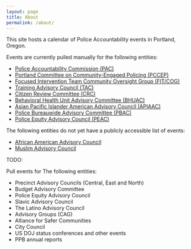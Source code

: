 ```yaml
---
layout: page
title: About
permalink: /about/
---
```


This site hosts a calendar of Police Accountability events in Portland, Oregon.

Events are currently pulled manually for the following entities:

* [Police Accountability Commission (PAC)](https://www.portland.gov/police-accountability/events)
* [Portland Committee on Community-Engaged Policing (PCCEP)](https://www.portland.gov/pccep/events)
* [Focused Intervention Team Community Oversight Group (FIT/COG)](https://www.portland.gov/fitcog/events)
* [Training Advisory Council (TAC)](https://www.portland.gov/police/tac/events)
* [Citizen Review Committee (CRC)](https://www.portland.gov/ipr/crc/events)
* [Behavioral Health Unit Advisory Committee (BHUAC)](https://www.portland.gov/police/bhu-advisory/events)
* [Asian Pacific Islander American Advisory Council (APIAAC)](https://www.portland.gov/police/apiaac/events)
* [Police Bureauwide Advisory Committee (PBAC)](https://www.portland.gov/police/pbac/events)
* [Police Equity Advisory Council (PEAC)](https://www.portland.gov/police/police-equity-advisory-council/events)

The following entities do not yet have a publicly accessible list of events:

* [African American Advisory Council](https://www.portland.gov/police/african-american-advisory-council)
* [Muslim Advisory Council](https://www.portland.gov/police/muslim-advisory-council)

TODO:

Pull events for The following entities:

* Precinct Advisory Councils (Central, East and North)
* Budget Advisory Committee
* Police Equity Advisory Council
* Slavic Advisory Council
* The Latino Advisory Council
* Advisory Groups (CAG)
* Alliance for Safer Communities
* City Council
* US DOJ status conferences and other events
* PPB annual reports
